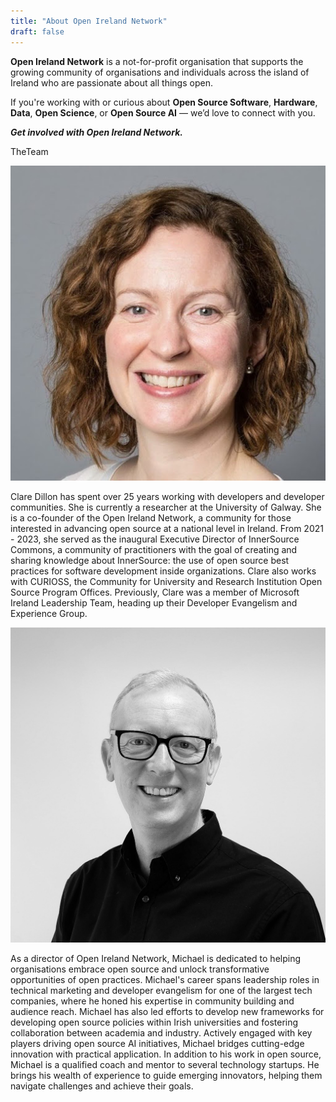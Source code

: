 ```yaml
---
title: "About Open Ireland Network"
draft: false
---
```

**Open Ireland Network** is a not-for-profit organisation that supports the growing community of organisations and individuals across the island of Ireland who are passionate about all things open.  

If you're working with or curious about **Open Source Software**, **Hardware**, **Data**, **Open Science**, or **Open Source AI** — we’d love to connect with you.

_**Get involved with Open Ireland Network.**_

<div class="row text-center justify-content-md-center" id="team">
  <div class="col-sm-12">
    <p class="h1">TheTeam</p>
  </div>
   <div class="col-12 col-sm-6">
    <div class="row">
      <div class="col-6 offset-3">
        <img src="/static/images/about/team/clare.png" alt="Clare Dillon"/>
      </div>
    </div>
    <p>Clare Dillon has spent over 25 years working with developers and developer communities. She is currently a researcher at the University of Galway. She is a co-founder of the Open Ireland Network, a community for those interested in advancing open source at a national level in Ireland. From 2021 - 2023, she served as the inaugural Executive Director of InnerSource Commons, a community of practitioners with the goal of creating and sharing knowledge about InnerSource: the use of open source best practices for software development inside organizations. Clare also works with CURIOSS, the Community for University and Research Institution Open Source Program Offices. Previously, Clare was a member of Microsoft Ireland Leadership Team, heading up their Developer Evangelism and Experience Group.</p>
    </p>
  </div>
  <div class="col-12 col-sm-6">
    <div class="row">
      <div class="col-6 offset-3">
        <img src="/static/images/about/team/michael.jpg" alt="Michael Meagher"/>
      </div>
    </div>
    <p>As a director of Open Ireland Network, Michael is dedicated to helping organisations embrace open source and unlock transformative opportunities of open practices. Michael's career spans leadership roles in technical marketing and developer evangelism for one of the largest tech companies, where he honed his expertise in community building and audience reach. Michael has also led efforts to develop new frameworks for developing open source policies within Irish universities and fostering collaboration between academia and industry. 
    Actively engaged with key players driving open source AI initiatives, Michael bridges cutting-edge innovation with practical application. In addition to his work in open source, Michael is a qualified coach and mentor to several technology startups. He brings his wealth of experience to guide emerging innovators, helping them navigate challenges and achieve their goals.
    </p>
  </div>
    </p>
  </div>
</div>